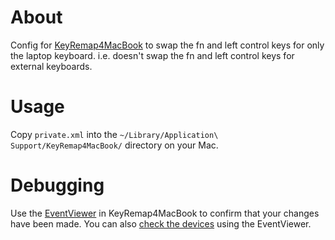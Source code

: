 About
=====
Config for [KeyRemap4MacBook](https://pqrs.org/macosx/keyremap4macbook/) to swap the fn and left control keys for only the laptop keyboard.
i.e. doesn't swap the fn and left control keys for external keyboards.

Usage
=====
Copy `private.xml` into the `~/Library/Application\ Support/KeyRemap4MacBook/` directory on your Mac.

Debugging
=========
Use the [EventViewer](https://pqrs.org/macosx/keyremap4macbook/document.html.en#eventviewer) in KeyRemap4MacBook to confirm that your changes have been made.
You can also [check the devices](https://pqrs.org/macosx/keyremap4macbook/xml.html.en#devicedef) using the EventViewer.

